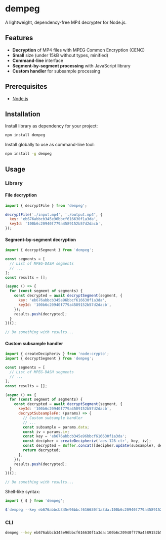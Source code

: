 # dempeg

A lightweight, dependency-free MP4 decrypter for Node.js.

## Features

- **Decryption** of MP4 files with MPEG Common Encryption (CENC)
- **Small** size (under 15kB without types, minified)
- **Command-line** interface
- **Segment-by-segment processing** with JavaScript library
- **Custom handler** for subsample processing

## Prerequisites

- [Node.js](https://nodejs.org/en)

## Installation

Install library as dependency for your project:

```bash
npm install dempeg
```

Install globally to use as command-line tool:

```bash
npm install -g dempeg
```

## Usage

### Library

#### File decryption

```js
import { decryptFile } from 'dempeg';

decryptFile('./input.mp4', './output.mp4', {
  key: 'eb676abbcb345e96bbcf616630f1a3da',
  keyId: '100b6c20940f779a4589152b57d2dacb',
});
```

#### Segment-by-segment decryption

```js
import { decryptSegment } from 'dempeg';

const segments = [
  // List of MPEG-DASH segments
  // ...
];
const results = [];

(async () => {
  for (const segment of segments) {
    const decrypted = await decryptSegment(segment, {
      key: 'eb676abbcb345e96bbcf616630f1a3da',
      keyId: '100b6c20940f779a4589152b57d2dacb',
    });
    results.push(decrypted);
  }
})();

// Do something with results...
```

#### Custom subsample handler

```js
import { createDecipheriv } from 'node:crypto';
import { decryptSegment } from 'dempeg';

const segments = [
  // List of MPEG-DASH segments
  // ...
];
const results = [];

(async () => {
  for (const segment of segments) {
    const decrypted = await decryptSegment(segment, {
      keyId: '100b6c20940f779a4589152b57d2dacb',
      decryptSubsampleFn: (params) => {
        // Custom subsample handler
        // ...
        const subsample = params.data;
        const iv = params.iv;
        const key = 'eb676abbcb345e96bbcf616630f1a3da';
        const decipher = createDecipheriv('aes-128-ctr', key, iv);
        const decrypted = Buffer.concat([decipher.update(subsample), decipher.final()]);
        return decrypted;
      },
    });
    results.push(decrypted);
  }
})();

// Do something with results...
```

Shell-like syntax:

```js
import { $ } from 'dempeg';

$`dempeg --key eb676abbcb345e96bbcf616630f1a3da:100b6c20940f779a4589152b57d2dacb ./input.mp4 ./output.mp4`;
```

### CLI

```bash
dempeg --key eb676abbcb345e96bbcf616630f1a3da:100b6c20940f779a4589152b57d2dacb ./input.mp4 ./output.mp4
```
